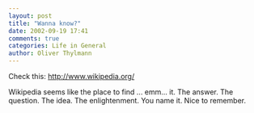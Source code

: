 ```yaml
---
layout: post
title: "Wanna know?"
date: 2002-09-19 17:41
comments: true
categories: Life in General
author: Oliver Thylmann
---
```



Check this: http://www.wikipedia.org/

Wikipedia seems like the place to find ... emm... it. The answer. The question. The idea. The enlightenment. You name it. Nice to remember.



